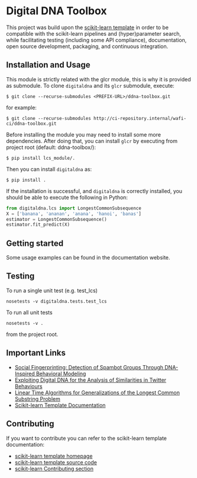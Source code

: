 # Digital DNA Toolbox

<!--
[![Travis Status](https://travis-ci.org/scikit-learn-contrib/project-template.svg?branch=master)](https://travis-ci.org/scikit-learn-contrib/project-template)
[![Coveralls Status](https://coveralls.io/repos/scikit-learn-contrib/project-template/badge.svg?branch=master&service=github)](https://coveralls.io/r/scikit-learn-contrib/project-template)
[![CircleCI Status](https://circleci.com/gh/scikit-learn-contrib/project-template.svg?style=shield&circle-token=:circle-token)](https://circleci.com/gh/scikit-learn-contrib/project-template/tree/master)
-->

This project was build upon the [scikit-learn template](http://contrib.scikit-learn.org/project-template/) in order to be compatible with the scikit-learn pipelines and (hyper)parameter search, while facilitating testing (including some API compliance), documentation, open source development, packaging, and continuous integration.

## Installation and Usage
This module is strictly related with the glcr module, this is why it is provided as submodule. To clone `digitaldna` and its `glcr` submodule, execute:
```shell
$ git clone --recurse-submodules <PREFIX-URL>/ddna-toolbox.git
```
for example:

```shell
$ git clone --recurse-submodules http://ci-repository.internal/wafi-ci/ddna-toolbox.git
```
Before installing the module you may need to install some more dependencies. After
doing that, you can install `glcr` by executing from project root (default: ddna-toolbox/):
```shell
$ pip install lcs_module/.
```
Then you can install `digitaldna` as:
```shell
$ pip install .
```
If the installation is successful, and `digitaldna` is correctly installed,
you should be able to execute the following in Python:
```python
from digitaldna.lcs import LongestCommonSubsequence
X = ['banana', 'ananan', 'anana', 'hanoi', 'banas']
estimator = LongestCommonSubsequence()
estimator.fit_predict(X)
```

## Getting started
Some usage examples can be found in the documentation website.

## Testing
To run a single unit test (e.g. test_lcs)
```
nosetests -v digitaldna.tests.test_lcs
```
To run all unit tests
```
nosetests -v .
```
from the project root.

## Important Links
- [Social Fingerprinting: Detection of Spambot Groups Through DNA-Inspired Behavioral Modeling](	https://ieeexplore.ieee.org/document/7876716)
- [Exploiting Digital DNA for the Analysis of Similarities in Twitter Behaviours](https://ieeexplore.ieee.org/document/8259831)
- [Linear Time Algorithms for Generalizations of the Longest Common Substring Problem](https://link.springer.com/article/10.1007/s00453-009-9369-1)
- [Scikit-learn Template Documentation](http://contrib.scikit-learn.org/project-template/)

## Contributing
If you want to contribute you can refer to the scikit-learn template documentation:
 - [scikit-learn template homepage](http://contrib.scikit-learn.org/project-template/)
 - [scikit-learn template source code](https://github.com/scikit-learn-contrib/project-template)
 - [scikit-learn Contributing section](http://scikit-learn.org/stable/developers/contributing.html)